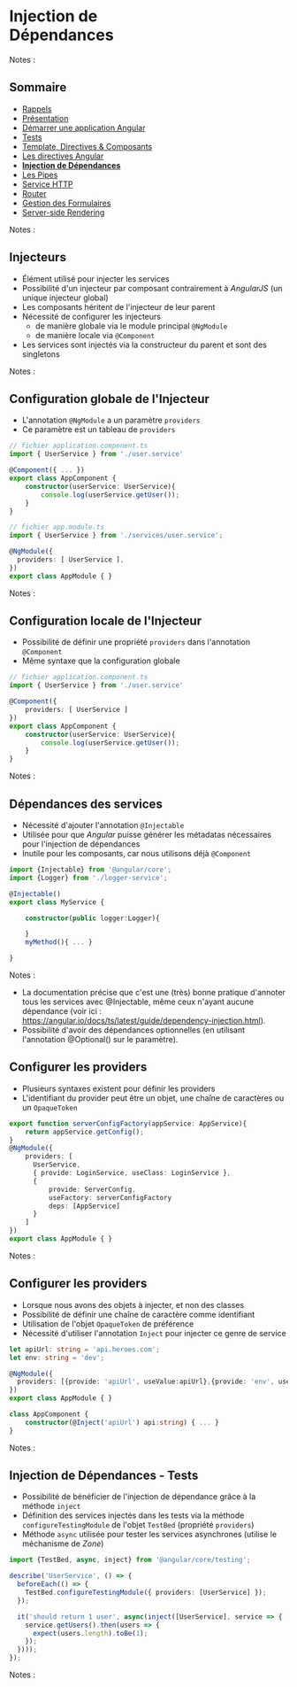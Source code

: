 # Injection de<br>Dépendances

<!-- .slide: class="page-title" -->

Notes :



## Sommaire

<!-- .slide: class="toc" -->

- [Rappels](#/1)
- [Présentation](#/2)
- [Démarrer une application Angular](#/3)
- [Tests](#/4)
- [Template, Directives & Composants](#/5)
- [Les directives Angular](#/6)
- **[Injection de Dépendances](#/7)**
- [Les Pipes](#/8)
- [Service HTTP](#/9)
- [Router](#/10)
- [Gestion des Formulaires](#/11)
- [Server-side Rendering](#/12)

Notes :



## Injecteurs

- Élément utilisé pour injecter les services
- Possibilité d'un injecteur par composant contrairement à *AngularJS* (un unique injecteur global)
- Les composants héritent de l'injecteur de leur parent
- Nécessité de configurer les injecteurs
    - de manière globale via le module principal `@NgModule`
    - de manière locale via `@Component`
- Les services sont injectés via la constructeur du parent et sont des singletons

Notes :



## Configuration globale de l'Injecteur

- L'annotation `@NgModule` a un paramètre `providers`
- Ce paramètre est un tableau de `providers`

```typescript
// fichier application.component.ts
import { UserService } from './user.service'

@Component({ ... })
export class AppComponent {
    constructor(userService: UserService){
        console.log(userService.getUser());
    }
}

// fichier app.module.ts
import { UserService } from './services/user.service';

@NgModule({
  providers: [ UserService ],
})
export class AppModule { }
```

Notes :



## Configuration locale de l'Injecteur

- Possibilité de définir une propriété `providers` dans l'annotation `@Component`
- Même syntaxe que la configuration globale

```typescript
// fichier application.component.ts
import { UserService } from './user.service'

@Component({
    providers: [ UserService ]
})
export class AppComponent {
    constructor(userService: UserService){
        console.log(userService.getUser());
    }
}
```

Notes :



## Dépendances des services

- Nécessité d'ajouter l'annotation `@Injectable`
- Utilisée pour que *Angular* puisse générer les métadatas nécessaires pour l'injection de dépendances
- Inutile pour les composants, car nous utilisons déjà `@Component`

```typescript
import {Injectable} from '@angular/core';
import {Logger} from './logger-service';

@Injectable()
export class MyService {

    constructor(public logger:Logger){

    }
    myMethod(){ ... }

}
```

Notes :
- La documentation précise que c'est une (très) bonne pratique d'annoter tous les services avec @Injectable, même ceux n'ayant aucune dépendance (voir ici : https://angular.io/docs/ts/latest/guide/dependency-injection.html).
- Possibilité d'avoir des dépendances optionnelles (en utilisant l'annotation @Optional() sur le paramètre).



## Configurer les providers

- Plusieurs syntaxes existent pour définir les providers
- L'identifiant du provider peut être un objet, une chaîne de caractères ou un `OpaqueToken`

```typescript
export function serverConfigFactory(appService: AppService){
    return appService.getConfig();
}
@NgModule({
    providers: [
      UserService, 
      { provide: LoginService, useClass: LoginService },
      {
          provide: ServerConfig,
          useFactory: serverConfigFactory
          deps: [AppService]
      }
    ]
})
export class AppModule { }
```

Notes :



## Configurer les providers

- Lorsque nous avons des objets à injecter, et non des classes
- Possibilité de définir une chaîne de caractère comme identifiant
- Utilisation de l'objet `OpaqueToken` de préférence
- Nécessité d'utiliser l'annotation `Inject` pour injecter ce genre de service

```typescript
let apiUrl: string = 'api.heroes.com';
let env: string = 'dev';

@NgModule({
  providers: [{provide: 'apiUrl', useValue:apiUrl},{provide: 'env', useValue:env}],
})
export class AppModule { }

class AppComponent {
    constructor(@Inject('apiUrl') api:string) { ... }
}
```

Notes :



## Injection de Dépendances - Tests

- Possibilité de bénéficier de l'injection de dépendance grâce à la méthode `inject`
- Définition des services injectés dans les tests via la méthode `configureTestingModule` de l'objet `TestBed` (propriété `providers`)
- Méthode `async` utilisée pour tester les services asynchrones (utilise le méchanisme de *Zone*)

```typescript
import {TestBed, async, inject} from '@angular/core/testing';

describe('UserService', () => {
  beforeEach(() => {
    TestBed.configureTestingModule({ providers: [UserService] });
  });

  it('should return 1 user', async(inject([UserService], service => {
    service.getUsers().then(users => {
      expect(users.length).toBe(1);
    });
  })));
});
```

Notes :



<!-- .slide: class="page-questions" -->



<!-- .slide: class="page-tp5" -->
